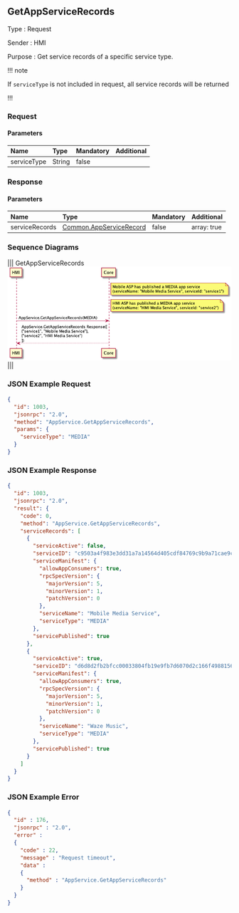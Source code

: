 ## GetAppServiceRecords

Type
: Request

Sender
: HMI

Purpose
: Get service records of a specific service type.

!!! note

If `serviceType` is not included in request, all service records will be returned

!!!


### Request

#### Parameters

|Name|Type|Mandatory|Additional|
|:---|:---|:--------|:---------|
|serviceType|String|false||

### Response

#### Parameters

|Name|Type|Mandatory|Additional|
|:---|:---|:--------|:---------|
|serviceRecords|[Common.AppServiceRecord](../../common/structs/#appservicerecord)|false|array: true|

### Sequence Diagrams
|||
GetAppServiceRecords
![GetAppServiceRecords](./assets/GetAppServiceRecords.png)
|||

### JSON Example Request

```json
{
  "id": 1003,
  "jsonrpc": "2.0",
  "method": "AppService.GetAppServiceRecords",
  "params": {
    "serviceType": "MEDIA"
  }
}
```

### JSON Example Response

```json
{
  "id": 1003,
  "jsonrpc": "2.0",
  "result": {
    "code": 0,
    "method": "AppService.GetAppServiceRecords",
    "serviceRecords": [
      {
        "serviceActive": false,
        "serviceID": "c9503a4f983e3dd31a7a14564d405cdf84769c9b9a71cae9cc211a0b74e93629",
        "serviceManifest": {
          "allowAppConsumers": true,
          "rpcSpecVersion": {
            "majorVersion": 5,
            "minorVersion": 1,
            "patchVersion": 0
          },
          "serviceName": "Mobile Media Service",
          "serviceType": "MEDIA"
        },
        "servicePublished": true
      },
      {
        "serviceActive": true,
        "serviceID": "d6d8d2fb2bfcc00033804fb19e9fb7d6070d2c166f49881563276f17478c39f8",
        "serviceManifest": {
          "allowAppConsumers": true,
          "rpcSpecVersion": {
            "majorVersion": 5,
            "minorVersion": 1,
            "patchVersion": 0
          },
          "serviceName": "Waze Music",
          "serviceType": "MEDIA"
        },
        "servicePublished": true
      }
    ]
  }
}
```

### JSON Example Error

```json
{
  "id" : 176,
  "jsonrpc" : "2.0",
  "error" :
  {
    "code" : 22,
    "message" : "Request timeout",
    "data" :
    {
      "method" : "AppService.GetAppServiceRecords"
    }
  }
}
```